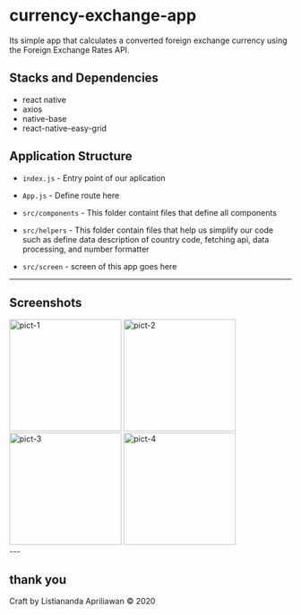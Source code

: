 # currency-exchange-app
Its simple app that calculates a converted foreign exchange currency
using the Foreign Exchange Rates API.

## Stacks and Dependencies

- react native
- axios
- native-base
- react-native-easy-grid

## Application Structure

- `index.js` - Entry point of our aplication

- `App.js` - Define route here

- `src/components` - This folder containt files that define all components

- `src/helpers` - This folder contain files that help us simplify our code such as define data description of country code, fetching api, data processing, and number formatter

- `src/screen` - screen of this app goes here

---

## Screenshots



<div align='left'>
<img title="pict-1" src="https://res.cloudinary.com/naandalistcloud/image/upload/v1578638443/screenshoots/nanda-1_ubhk7g.jpg" width='200'>
<img title="pict-2" src="https://res.cloudinary.com/naandalistcloud/image/upload/v1578638443/screenshoots/nanda_r4vlkv.jpg" width='200'>

<img title="pict-3" src="https://res.cloudinary.com/naandalistcloud/image/upload/v1578638443/screenshoots/nanda-2_fzgocj.jpg" width='200'>
<img title="pict-4" src="https://res.cloudinary.com/naandalistcloud/image/upload/v1578638443/screenshoots/nanda-2_fzgocj.jpg" width='200'>
</div>
---

## thank you

Craft by  Listiananda Apriliawan © 2020
